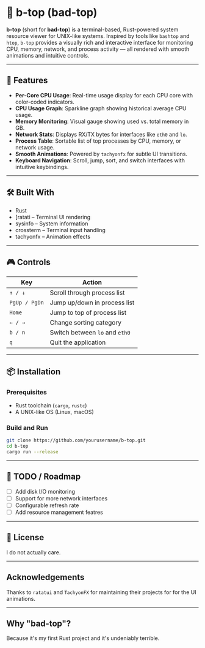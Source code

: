 # 🧠 b-top (bad-top)

**b-top** (short for **bad-top**) is a terminal-based, Rust-powered system resource viewer for UNIX-like systems. Inspired by tools like `bashtop` and `htop`, `b-top` provides a visually rich and interactive interface for monitoring CPU, memory, network, and process activity — all rendered with smooth animations and intuitive controls.

---

## 🚀 Features

- **Per-Core CPU Usage**: Real-time usage display for each CPU core with color-coded indicators.
- **CPU Usage Graph**: Sparkline graph showing historical average CPU usage.
- **Memory Monitoring**: Visual gauge showing used vs. total memory in GB.
- **Network Stats**: Displays RX/TX bytes for interfaces like `eth0` and `lo`.
- **Process Table**: Sortable list of top processes by CPU, memory, or network usage.
- **Smooth Animations**: Powered by `tachyonfx` for subtle UI transitions.
- **Keyboard Navigation**: Scroll, jump, sort, and switch interfaces with intuitive keybindings.


---

## 🛠️ Built With

- Rust
- [ratati – Terminal UI rendering
- sysinfo – System information
- crossterm – Terminal input handling
- tachyonfx – Animation effects

---

## 🎮 Controls

| Key             | Action                          |
|----------------|----------------------------------|
| `↑ / ↓`        | Scroll through process list      |
| `PgUp / PgDn`  | Jump up/down in process list     |
| `Home`         | Jump to top of process list      |
| `← / →`        | Change sorting category          |
| `b / n`        | Switch between `lo` and `eth0`   |
| `q`            | Quit the application             |

---

## 📦 Installation

### Prerequisites

- Rust toolchain (`cargo`, `rustc`)
- A UNIX-like OS (Linux, macOS)

### Build and Run

```bash
git clone https://github.com/yourusername/b-top.git
cd b-top
cargo run --release
```

---

## 🧪 TODO / Roadmap

- [ ] Add disk I/O monitoring
- [ ] Support for more network interfaces
- [ ] Configurable refresh rate
- [ ] Add resource management featres

---

## 📜 License

I do not actually care.

---

## Acknowledgements

Thanks to `ratatui` and `TachyonFX` for maintaining their projects for for the UI animations.

---

## Why "bad-top"?

Because it's my first Rust project and it's undeniably terrible.

